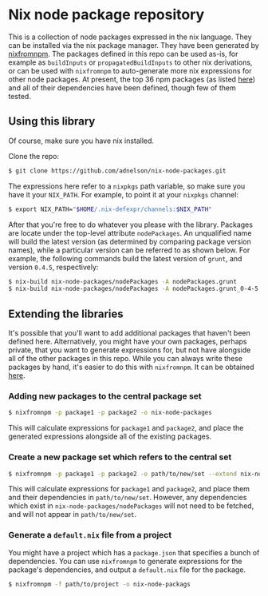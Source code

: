 # Nix node package repository

This is a collection of node packages expressed in the nix language. They can be installed via the nix package manager. They have been generated by [nixfromnpm](https://github.com/adnelson/nixfromnpm). The packages defined in this repo can be used as-is, for example as `buildInputs` or `propagatedBuildInputs` to other nix derivations, or can be used with `nixfromnpm` to auto-generate more nix expressions for other node packages. At present, the top 36 npm packages (as listed [here](https://www.npmjs.com/browse/star)) and all of their dependencies have been defined, though few of them tested.

## Using this library

Of course, make sure you have nix installed.

Clone the repo:

```bash
$ git clone https://github.com/adnelson/nix-node-packages.git
```

The expressions here refer to a `nixpkgs` path variable, so make sure you have it your `NIX_PATH`. For example, to point it at your `nixpkgs` channel:

```bash
$ export NIX_PATH="$HOME/.nix-defexpr/channels:$NIX_PATH"
```

After that you're free to do whatever you please with the library. Packages are locate under the top-level attribute `nodePackages`. An unqualified name will build the latest version (as determined by comparing package version names), while a particular version can be referred to as shown below. For example, the following commands build the latest version of `grunt`, and version `0.4.5`, respectively:

```bash
$ nix-build nix-node-packages/nodePackages -A nodePackages.grunt
$ nix-build nix-node-packages/nodePackages -A nodePackages.grunt_0-4-5
```

## Extending the libraries

It's possible that you'll want to add additional packages that haven't been defined here. Alternatively, you might have your own packages, perhaps private, that you want to generate expressions for, but not have alongside all of the other packages in this repo. While you can always write these packages by hand, it's easier to do this with `nixfromnpm`. It can be obtained [here](https://github.com/adnelson/nixfromnpm).

### Adding new packages to the central package set

```bash
$ nixfromnpm -p package1 -p package2 -o nix-node-packages
```

This will calculate expressions for `package1` and `package2`, and place the generated expressions alongside all of the existing packages.

### Create a new package set which refers to the central set

```bash
$ nixfromnpm -p package1 -p package2 -o path/to/new/set --extend nix-node-packages
```

This will calculate expressions for `package1` and `package2`, and place them and their dependencies in `path/to/new/set`. However, any dependencies which exist in `nix-node-packages/nodePackages` will not need to be fetched, and will not appear in `path/to/new/set`.

### Generate a `default.nix` file from a project

You might have a project which has a `package.json` that specifies a bunch of dependencies. You can use `nixfromnpm` to generate expressions for the package's dependencies, and output a `default.nix` file for the package.

```bash
$ nixfromnpm -f path/to/project -o nix-node-packags
```
